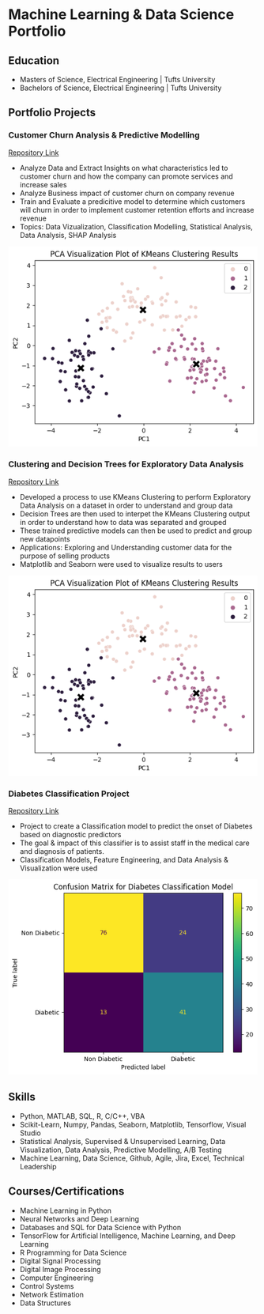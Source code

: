 # Machine Learning & Data Science Portfolio

## Education
* Masters of Science, Electrical Engineering | Tufts University
* Bachelors of Science, Electrical Engineering | Tufts University

## Portfolio Projects

### Customer Churn Analysis & Predictive Modelling
[Repository Link](https://github.com/stevensantos17/Clustering_DecisionTrees_EDA)
- Analyze Data and Extract Insights on what characteristics led to customer churn and how the company can promote services and increase sales
- Analyze Business impact of customer churn on company revenue
- Train and Evaluate a predicitive model to determine which customers will churn in order to implement customer retention efforts and increase revenue
- Topics: Data Vizualization, Classification Modelling, Statistical Analysis, Data Analysis, SHAP Analysis 

![Project1_Image](/images/Clustering_Demo.png)

### Clustering and Decision Trees for Exploratory Data Analysis
[Repository Link](https://github.com/stevensantos17/Clustering_DecisionTrees_EDA)
- Developed a process to use KMeans Clustering to perform Exploratory Data Analysis on a dataset in order to understand and group data
- Decision Trees are then used to interpet the KMeans Clustering output in order to understand how to data was separated and grouped
- These trained predictive models can then be used to predict and group new datapoints
- Applications: Exploring and Understanding customer data for the purpose of selling products
- Matplotlib and Seaborn were used to visualize results to users

![Project1_Image](/images/Clustering_Demo.png)

### Diabetes Classification Project
[Repository Link](https://github.com/stevensantos17/Diabetes_Classification_Project)
- Project to create a Classification model to predict the onset of Diabetes based on diagnostic predictors
- The goal & impact of this classifier is to assist staff in the medical care and diagnosis of patients.
- Classification Models, Feature Engineering, and Data Analysis & Visualization were used

![Project1_Image](/images/classification_project2.png)

## Skills
 - Python, MATLAB, SQL, R, C/C++, VBA
 - Scikit-Learn, Numpy, Pandas, Seaborn, Matplotlib, Tensorflow, Visual Studio
 - Statistical Analysis, Supervised & Unsupervised Learning, Data Visualization, Data Analysis, Predictive Modelling, A/B Testing
 - Machine Learning, Data Science, Github, Agile, Jira, Excel, Technical Leadership

## Courses/Certifications
- Machine Learning in Python
- Neural Networks and Deep Learning
- Databases and SQL for Data Science with Python
- TensorFlow for Artificial Intelligence, Machine Learning, and Deep Learning
- R Programming for Data Science
- Digital Signal Processing
- Digital Image Processing
- Computer Engineering
- Control Systems
- Network Estimation
- Data Structures
